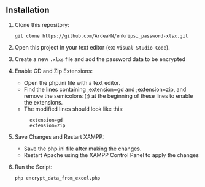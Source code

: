 ## Installation

1. Clone this repository:
    ```shell
    git clone https://github.com/ArdeaHN/enkripsi_password-xlsx.git

    ```
2. Open this project in your text editor (ex: `Visual Studio Code`).

3. Create a new `.xlxs` file and add the password data to be encrypted
    
4. Enable GD and Zip Extensions:
   - Open the php.ini file with a text editor.
   - Find the lines containing ;extension=gd and ;extension=zip, and remove the semicolons (;) at the beginning of these lines to enable the extensions.
   - The modified lines should look like this:
     ```shell
       extension=gd
       extension=zip
     ```
5. Save Changes and Restart XAMPP:
   - Save the php.ini file after making the changes.
   - Restart Apache using the XAMPP Control Panel to apply the changes
6. Run the Script:
   ```shell
   php encrypt_data_from_excel.php
   ```
